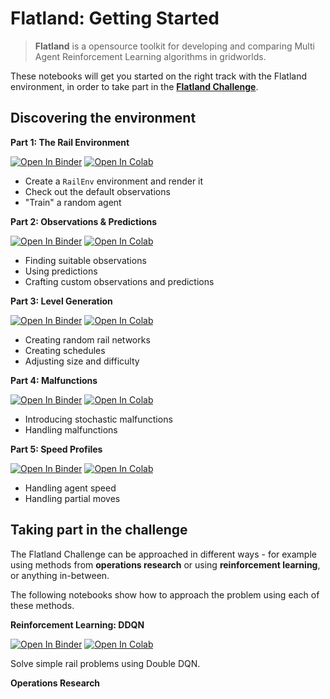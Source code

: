 # Flatland: Getting Started

> **Flatland** is a opensource toolkit for developing and comparing Multi Agent Reinforcement Learning algorithms in gridworlds.

These notebooks will get you started on the right track with the Flatland environment, in order to take part in the **[Flatland Challenge](https://www.aicrowd.com/challenges/flatland-challenge)**.

Discovering the environment
---

**Part 1: The Rail Environment**

[![Open In Binder](https://mybinder.org/badge.svg)](https://mybinder.org/v2/gh/MasterScrat/getting-started/master?filepath=notebook_1.ipynb])
[![Open In Colab](https://colab.research.google.com/assets/colab-badge.svg)](https://colab.research.google.com/github/MasterScrat/getting-started/blob/master/notebook_1.ipynb)

- Create a `RailEnv` environment and render it
- Check out the default observations
- "Train" a random agent

**Part 2: Observations & Predictions**

[![Open In Binder](https://mybinder.org/badge.svg)](https://mybinder.org/v2/gh/MasterScrat/getting-started/master?filepath=notebook_2.ipynb])
[![Open In Colab](https://colab.research.google.com/assets/colab-badge.svg)](https://colab.research.google.com/github/MasterScrat/getting-started/blob/master/notebook_2.ipynb)

- Finding suitable observations
- Using predictions
- Crafting custom observations and predictions

**Part 3: Level Generation**

[![Open In Binder](https://mybinder.org/badge.svg)](https://mybinder.org/v2/gh/MasterScrat/getting-started/master?filepath=notebook_1.ipynb])
[![Open In Colab](https://colab.research.google.com/assets/colab-badge.svg)](https://colab.research.google.com/github/MasterScrat/getting-started/blob/master/notebook_3.ipynb)

- Creating random rail networks
- Creating schedules
- Adjusting size and difficulty

**Part 4: Malfunctions**

[![Open In Binder](https://mybinder.org/badge.svg)](https://mybinder.org/v2/gh/MasterScrat/getting-started/master?filepath=notebook_1.ipynb])
[![Open In Colab](https://colab.research.google.com/assets/colab-badge.svg)](https://colab.research.google.com/github/MasterScrat/getting-started/blob/master/notebook_4.ipynb)

- Introducing stochastic malfunctions
- Handling malfunctions

**Part 5: Speed Profiles**

[![Open In Binder](https://mybinder.org/badge.svg)](https://mybinder.org/v2/gh/MasterScrat/getting-started/master?filepath=notebook_1.ipynb])
[![Open In Colab](https://colab.research.google.com/assets/colab-badge.svg)](https://colab.research.google.com/github/MasterScrat/getting-started/blob/master/notebook_5.ipynb)

- Handling agent speed
- Handling partial moves


Taking part in the challenge
---

The Flatland Challenge can be approached in different ways - for example using methods from **operations research** or using **reinforcement learning**, or anything in-between.

The following notebooks show how to approach the problem using each of these methods.

**Reinforcement Learning: DDQN**

[![Open In Binder](https://mybinder.org/badge.svg)](https://mybinder.org/v2/gh/MasterScrat/getting-started/master?filepath=notebook_1.ipynb])
[![Open In Colab](https://colab.research.google.com/assets/colab-badge.svg)](https://colab.research.google.com/github/MasterScrat/getting-started/blob/master/notebook_5.ipynb)

Solve simple rail problems using Double DQN.

**Operations Research**